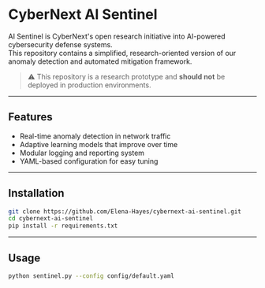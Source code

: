 # CyberNext AI Sentinel

AI Sentinel is CyberNext's open research initiative into AI-powered cybersecurity defense systems.  
This repository contains a simplified, research-oriented version of our anomaly detection and automated mitigation framework.

> ⚠️ This repository is a research prototype and **should not** be deployed in production environments.

---

## Features
- Real-time anomaly detection in network traffic
- Adaptive learning models that improve over time
- Modular logging and reporting system
- YAML-based configuration for easy tuning

---

## Installation
```bash
git clone https://github.com/Elena-Hayes/cybernext-ai-sentinel.git
cd cybernext-ai-sentinel
pip install -r requirements.txt
```

---

## Usage
```bash
python sentinel.py --config config/default.yaml
```
